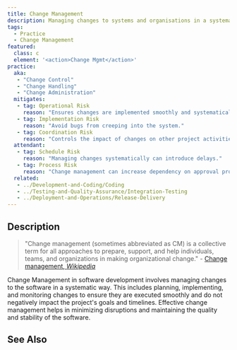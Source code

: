 ```yaml
---
title: Change Management
description: Managing changes to systems and organisations in a systematic way.
tags: 
  - Practice
  - Change Management
featured: 
  class: c
  element: '<action>Change Mgmt</action>'
practice:
  aka: 
   - "Change Control"
   - "Change Handling"
   - "Change Administration"
  mitigates:
   - tag: Operational Risk
     reason: "Ensures changes are implemented smoothly and systematically."
   - tag: Implementation Risk
     reason: "Avoid bugs from creeping into the system."
   - tag: Coordination Risk
     reason: "Controls the impact of changes on other project activities."
  attendant:
   - tag: Schedule Risk
     reason: "Managing changes systematically can introduce delays."
   - tag: Process Risk
     reason: "Change management can increase dependency on approval processes and stakeholders."
  related:
   - ../Development-and-Coding/Coding
   - ../Testing-and-Quality-Assurance/Integration-Testing
   - ../Deployment-and-Operations/Release-Delivery
---
```


<PracticeIntro details={frontMatter} /> 

## Description

> "Change management (sometimes abbreviated as CM) is a collective term for all approaches to prepare, support, and help individuals, teams, and organizations in making organizational change." - [Change management, _Wikipedia_](https://en.wikipedia.org/wiki/Change_management)

Change Management in software development involves managing changes to the software in a systematic way. This includes planning, implementing, and monitoring changes to ensure they are executed smoothly and do not negatively impact the project's goals and timelines. Effective change management helps in minimizing disruptions and maintaining the quality and stability of the software.

## See Also

<TagList tag="Change Management" />
